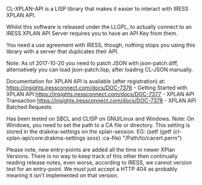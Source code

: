 CL-XPLAN-API is a LISP library that makes it easier to interact with IRESS XPLAN API.

Whilst this software is released under the LLGPL, to actually connect to an IRESS XPLAN API Server requires you to have an API Key from them.

You need a use agreement with IRESS, though, nothing stops you using this library with a server that duplicates their API.

Note: As of 2017-10-20 you need to patch JSON with json-patch.diff, alternatively you can load json-patch.lisp, after loading CL-JSON manually.

Documentation for XPLAN API is available (after registration) at:
https://insights.iressconnect.com/docs/DOC-7376 - Getting Started with XPLAN API
https://insights.iressconnect.com/docs/DOC-7377 - XPLAN API Transaction
https://insights.iressconnect.com/docs/DOC-7378 - XPLAN API Batched Requests

Has been tested on SBCL and CLISP on GNU/Linux and Windows.
Note: On Windows, you need to set the path to a CA file or directory.
This setting is stored in the drakma-settings on the xplan-session.
EG:
(setf
 (getf (cl-xplan-api/core:drakma-settings *sess*) :ca-file)
 "/Path/to/cacert.perm")

Please note, new entry-points are added all the time in newer XPlan Versions.
There is no way to keep track of this other then continually reading release notes, even worse, according to IRESS, we cannot version test for an entry-point.
We must just accept a HTTP 404 as probably meaning it isn't implemented on that version.
